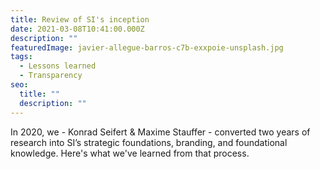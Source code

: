 ```yaml
---
title: Review of SI's inception
date: 2021-03-08T10:41:00.000Z
description: ""
featuredImage: javier-allegue-barros-c7b-exxpoie-unsplash.jpg
tags:
  - Lessons learned
  - Transparency
seo:
  title: ""
  description: ""
---
```


In 2020, we - Konrad Seifert & Maxime Stauffer - converted two years of research into SI’s strategic foundations, branding, and foundational knowledge. Here's what we've learned from that process.
